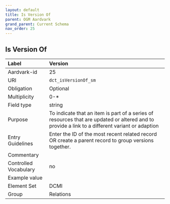 ```yaml
---
layout: default
title: Is Version Of
parent: OGM Aardvark
grand_parent: Current Schema
nav_order: 25
---
```


## Is Version Of

| Label                 | Version                                                                                                                                        |
|:----------------------|:-----------------------------------------------------------------------------------------------------------------------------------------------|
| Aardvark-id           | 25                                                                                                                                             |
| URI                   | `dct_isVersionOf_sm`                                                                                                                           |
| Obligation            | Optional                                                                                                                                       |
| Multiplicity          | 0-*                                                                                                                                            |
| Field type            | string                                                                                                                                         |
| Purpose               | To indicate that an item is part of a series of resources that are updated or altered and to provide a link to a different variant or adaption |
| Entry Guidelines      | Enter the ID of the most recent related record OR create a parent record to group versions together.                                           |
| Commentary            |                                                                                                                                                |
| Controlled Vocabulary | no                                                                                                                                             |
| Example value         |                                                                                                                                                |
| Element Set           | DCMI                                                                                                                                           |
| Group                 | Relations                                                                                                                                      |
